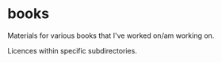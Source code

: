 # books
Materials for various books that I've worked on/am working on.

Licences within specific subdirectories.
